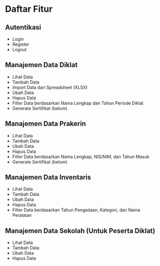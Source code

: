 # Daftar Fitur

## Autentikasi

-   Login
-   Register
-   Logout

## Manajemen Data Diklat

-   Lihat Data
-   Tambah Data
-   Import Data dari Spreadsheet (XLSX)
-   Ubah Data
-   Hapus Data
-   Filter Data berdasarkan Nama Lengkap dan Tahun Periode Diklat
-   Generate Sertifikat (belum)

## Manajemen Data Prakerin

-   Lihat Data
-   Tambah Data
-   Ubah Data
-   Hapus Data
-   Filter Data berdasarkan Nama Lengkap, NIS/NIM, dan Tahun Masuk
-   Generate Sertifikat (belum)

## Manajemen Data Inventaris

-   Lihat Data
-   Tambah Data
-   Ubah Data
-   Hapus Data
-   Filter Data berdasarkan Tahun Pengadaan, Kategori, dan Nama Peralatan

## Manajemen Data Sekolah (Untuk Peserta Diklat)

-   Lihat Data
-   Tambah Data
-   Ubah Data
-   Hapus Data
